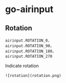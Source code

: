 go-airinput
====================

## Rotation

	airinput.ROTATION_0，
	airinput.ROTATION_90，
	airinput.ROTATION_180，
	airinput.ROTATION_270

Indicate rotation

	![rotation](rotation.png)
